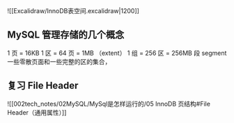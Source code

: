 ![[Excalidraw/InnoDB表空间.excalidraw|1200]]

## MySQL 管理存储的几个概念

1 页 = 16KB
1 区 = 64 页 = 1MB （extent）
1 组 = 256 区 = 256MB
段 segment 一些零散页面和一些完整的区的集合， 


## 复习 File Header
![[002tech_notes/02MySQL/MySql是怎样运行的/05 InnoDB 页结构#File Header（通用属性）]]


## 